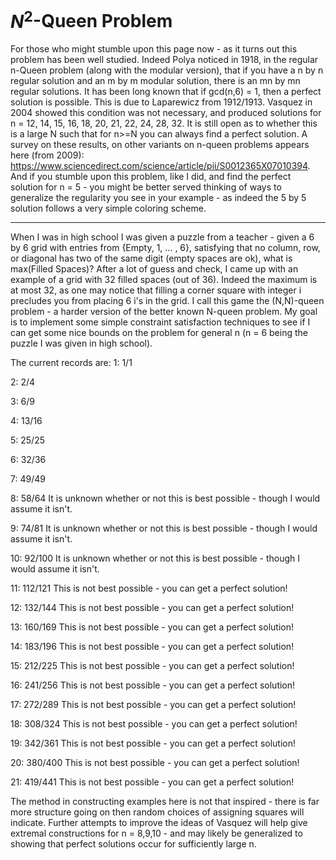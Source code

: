 # $N^2$-Queen Problem
For those who might stumble upon this page now - as it turns out this problem has been well studied. Indeed Polya noticed in 1918, in the regular n-Queen problem (along with the modular version), that if you have a n by n regular solution and an m by m modular solution, there is an mn by mn regular solutions. It has been long known that if gcd(n,6) = 1, then a perfect solution is possible. This is due to Laparewicz from 1912/1913. Vasquez in 2004 showed this condition was not necessary, and produced solutions for n =  12, 14, 15, 16, 18, 20, 21, 22, 24, 28, 32. It is still open as to whether this is a large N such that for n>=N you can always find a perfect solution. A survey on these results, on other variants on n-queen problems appears here (from 2009): https://www.sciencedirect.com/science/article/pii/S0012365X07010394. And if you stumble upon this problem, like I did, and find the perfect solution for n = 5 - you might be better served thinking of ways to generalize the regularity you see in your example - as indeed the 5 by 5 solution follows a very simple coloring scheme.

-------------------------------------
When I was in high school I was given a puzzle from a teacher - given a 6 by 6 grid with entries from {Empty, 1, ... , 6}, satisfying that no column, row, or diagonal has two of the same digit (empty spaces are ok), what is max(Filled Spaces)? After a lot of guess and check, I came up with an example of a grid with 32 filled spaces (out of 36). Indeed the maximum is at most 32, as one may notice that filling a corner square with integer i precludes you from placing 6 i's in the grid. I call this game the (N,N)-queen problem - a harder version of the better known N-queen problem. My goal is to implement some simple constraint satisfaction techniques to see if I can get some nice bounds on the problem for general n (n = 6 being the puzzle I was given in high school).

The current records are:
1: 1/1

2: 2/4

3: 6/9

4: 13/16

5: 25/25

6: 32/36

7: 49/49

8: 58/64 It is unknown whether or not this is best possible - though I would assume it isn't.

9: 74/81 It is unknown whether or not this is best possible - though I would assume it isn't.

10: 92/100 It is unknown whether or not this is best possible - though I would assume it isn't.

11: 112/121 This is not best possible - you can get a perfect solution!

12: 132/144 This is not best possible - you can get a perfect solution!

13: 160/169 This is not best possible - you can get a perfect solution!

14: 183/196 This is not best possible - you can get a perfect solution!

15: 212/225 This is not best possible - you can get a perfect solution!

16: 241/256 This is not best possible - you can get a perfect solution!

17: 272/289 This is not best possible - you can get a perfect solution!

18: 308/324 This is not best possible - you can get a perfect solution!

19: 342/361 This is not best possible - you can get a perfect solution!

20: 380/400 This is not best possible - you can get a perfect solution!

21: 419/441 This is not best possible - you can get a perfect solution!

The method in constructing examples here is not that inspired - there is far more structure going on then random choices of assigning squares will indicate. Further attempts to improve the ideas of Vasquez will help give extremal constructions for n = 8,9,10 - and may likely be generalized to showing that perfect solutions occur for sufficiently large n.
